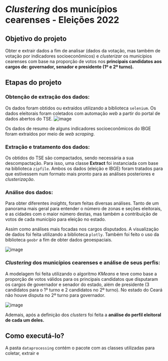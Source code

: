 # *Clustering* dos municípios cearenses - Eleições 2022

## **Objetivo do projeto**

Obter e extrair dados a fim de analisar (dados da votação, mas também de votação por indicadores socioeconômicos) e *clusterizar* os municípios cearenses com base na proporção de votos nos **principais candidatos aos cargos de: governador, senador e presidente (1º e 2º turno).**

## **Etapas do projeto**

### Obtenção de extração dos dados:

Os dados foram obtidos ou extraídos utilizando a biblioteca `selenium`. Os dados eleitorais foram coletados com automação *web* a partir do portal de dados abertos do TSE.
![image](https://github.com/DamodaraBarbosa/clustering_municipios_eleicoes_2022_ceara/assets/107199898/c75d622e-6467-46a2-b917-71f8166271ab)

Os dados de resumo de alguns indicadores socioeconômicos do IBGE foram extraídos por meio de *web scraping*.

### Extração e tratamento dos dados:

Os obtidos do TSE são compactados, sendo necessária a sua descompactação. Para isso, uma classe **Extract** foi instanciada com base na biblioteca `zipfile`. Ambos os dados (eleição e IBGE) foram tratados para que estivessem num formato mais pronto para as análises posteriores e *clusterização*.

### Análise dos dados:

Para obter diferentes *insights*, foram feitas diversas análises. Tanto de um panorama mais geral para entender o número de zonas e seções eleitorais, e as cidades com o maior número destas, mas também a contribuição de votos de cada município para eleição no estado.

Assim como análises mais focadas nos cargos disputados. A visualização de dados foi feita utilizando a biblioteca `plotly`. Também foi feito o uso da biblioteca `geobr` a fim de obter dados geoespaciais.

![image](https://github.com/DamodaraBarbosa/clustering_municipios_eleicoes_2022_ceara/assets/107199898/b5121ce3-4502-45a5-8cdd-d3820ad61278)

### *Clustering* dos municípios cearenses e análise de seus perfis:

A modelagem foi feita utilizando o algoritmo *KMeans* e teve como base a proporção de votos válidos para os principais candidatos que disputaram os cargos de governador e senador do estado, além de presidente (3 candidatos para o 1º turno e 2 candidatos no 2º turno). No estado do Ceará não houve disputa no 2º turno para governador.

![image](https://github.com/DamodaraBarbosa/clustering_municipios_eleicoes_2022_ceara/assets/107199898/d84cf9f7-bbbb-42ee-933d-6fe93d4a36c4)

Ademais, após a definição dos *clusters* foi feita a **análise do perfil eleitoral de cada um deles.**

## **Como executá-lo?**

A pasta `dataprocessing` contém o pacote com as classes utilizadas para coletar, extrair e 
